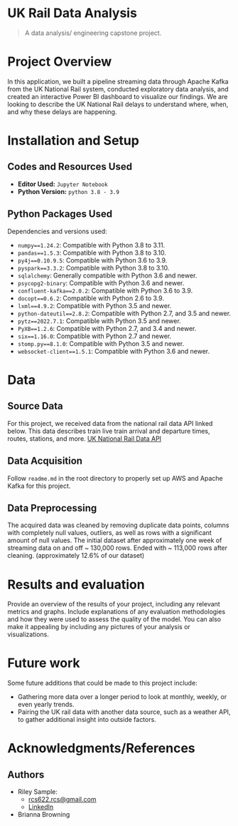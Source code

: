 # UK Rail Data Analysis
> A data analysis/ engineering capstone project.

# Project Overview

In this application, we built a pipeline streaming data through Apache Kafka from the UK National Rail system, conducted exploratory data analysis, and created an interactive Power BI dashboard to visualize our findings. We are looking to describe the UK National Rail delays to understand where, when, and why these delays are happening.

# Installation and Setup
## Codes and Resources Used
- **Editor Used:**  `Jupyter Notebook`
- **Python Version:** `python 3.8 - 3.9`
## Python Packages Used
Dependencies and versions used:

* `numpy==1.24.2`: Compatible with Python 3.8 to 3.11.
* `pandas==1.5.3`: Compatible with Python 3.8 to 3.10.
* `py4j==0.10.9.5`: Compatible with Python 3.6 to 3.9.
* `pyspark==3.3.2`: Compatible with Python 3.8 to 3.10.
* `sqlalchemy`: Generally compatible with Python 3.6 and newer.
* `psycopg2-binary`: Compatible with Python 3.6 and newer.
* `confluent-kafka==2.0.2`: Compatible with Python 3.6 to 3.9.
* `docopt==0.6.2`: Compatible with Python 2.6 to 3.9.
* `lxml==4.9.2`: Compatible with Python 3.5 and newer.
* `python-dateutil==2.8.2`: Compatible with Python 2.7, and 3.5 and newer.
* `pytz==2022.7.1`: Compatible with Python 3.5 and newer.
* `PyXB==1.2.6`: Compatible with Python 2.7, and 3.4 and newer.
* `six==1.16.0`: Compatible with Python 2.7 and newer.
* `stomp.py==8.1.0`: Compatible with Python 3.5 and newer.
* `websocket-client==1.5.1`: Compatible with Python 3.6 and newer.

# Data
## Source Data
For this project, we received data from the national rail data API linked below. This data describes train live train arrival and departure times, routes, stations, and more.
[UK National Rail Data API](https://opendata.nationalrail.co.uk/registration)

## Data Acquisition
Follow `readme.md` in the root directory to properly set up AWS and Apache Kafka for this project.

## Data Preprocessing
The acquired data was cleaned by removing duplicate data points, columns with completely null values, outliers, as well as rows with a significant amount of null values. The initial dataset after approximately one week of streaming data on and off ~ 130,000 rows. Ended with ~ 113,000 rows after cleaning. (approximately 12.6% of our dataset)

# Results and evaluation
Provide an overview of the results of your project, including any relevant metrics and graphs. Include explanations of any evaluation methodologies and how they were used to assess the quality of the model. You can also make it appealing by including any pictures of your analysis or visualizations.



# Future work
Some future additions that could be made to this project include:
* Gathering more data over a longer period to look at monthly, weekly, or even yearly trends.
* Pairing the UK rail data with another data source, such as a weather API, to gather additional insight into outside factors.

# Acknowledgments/References
## Authors

* Riley Sample:
  - rcs622.rcs@gmail.com
  - [LinkedIn](https://www.linkedin.com/in/rileysample/)
* Brianna Browning
